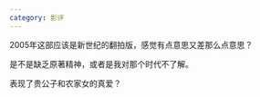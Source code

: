 ```yaml
---
category: 影评
---
```


2005年这部应该是新世纪的翻拍版，感觉有点意思又差那么点意思？

是不是缺乏原著精神，或者是我对那个时代不了解。

表现了贵公子和农家女的真爱？